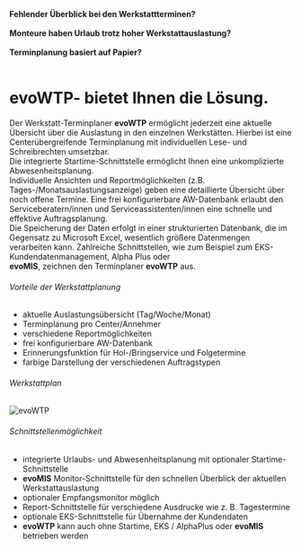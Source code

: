 <div class="row">
<div class="col-md-10 offset-md-1 abstand">
<strong>Fehlender Überblick bei den Werkstattterminen?</strong><br>
<br>
<strong>Monteure haben Urlaub trotz hoher Werkstattauslastung?</strong><br>
<br>
<strong>Terminplanung basiert auf Papier?</strong><br>
<br>
<div class="card">
<div class="card-header">
<h1>evoWTP-   bietet Ihnen die Lösung.</h1>
</div>
<div class="card-body">
Der Werkstatt-Terminplaner <strong>evoWTP</strong> ermöglicht jederzeit eine aktuelle Übersicht über die Auslastung in den einzelnen Werkstätten. Hierbei ist eine Centerübergreifende Terminplanung mit individuellen Lese- und Schreibrechten umsetzbar.<br> Die integrierte Startime-Schnittstelle ermöglicht Ihnen eine unkomplizierte Abwesenheitsplanung.<br>
Individuelle Ansichten und Reportmöglichkeiten (z.B. Tages-/Monatsauslastungsanzeige) geben eine detaillierte Übersicht über noch offene Termine. Eine frei konfigurierbare AW-Datenbank erlaubt den Serviceberatern/innen und Serviceassistenten/innen eine schnelle und effektive Auftragsplanung.<br>
Die Speicherung der Daten erfolgt in einer strukturierten Datenbank, die im Gegensatz zu Microsoft Excel, wesentlich größere Datenmengen verarbeiten kann. Zahlreiche Schnittstellen, wie zum Beispiel zum EKS-Kundendatenmanagement, Alpha Plus oder<br> <strong>evoMIS</strong>, zeichnen den Terminplaner <strong>evoWTP</strong> aus.<br>
</div>
</div>
</div>
</div>
<div class="row">
<div class="col-md-3">
<div class="card">
<div class="card-header">
<h6>Vorteile der Werkstattplanung</h6>
</div>
<div class="card-body">
<ul>
    <li>aktuelle Auslastungsübersicht (Tag/Woche/Monat)</li>
    <li>Terminplanung pro Center/Annehmer</li>
    <li>verschiedene Reportmöglichkeiten</li>
    <li>frei konfigurierbare AW-Datenbank</li>
    <li>Erinnerungsfunktion für Hol-/Bringservice und Folgetermine</li>
    <li>farbige Darstellung der verschiedenen Auftragstypen</li>
</ul> 
</div>
</div>
</div>

<div class="col-md-4">
<div class="card">
<div class="card-header">
<h6>Werkstattplan</h6>
</div>
<div class="card-body container">
<img href="https://fprass99.github.io/homepage-testen/bild.html" src="https://www.evosec.de/files/5613/0010/8857/Werkstattplan_kl.jpg" alt="evoWTP">
</div>
</div>
</div>

<div class="col-md-3">
<div class="card">
<div class="card-header">
<h6>Schnittstellenmöglichkeit</h6>
</div>
<div class="card-body">
<ul>
    <li>integrierte Urlaubs- und Abwesenheitsplanung mit optionaler Startime-Schnittstelle</li>
    <li><strong>evoMIS</strong> Monitor-Schnittstelle für den schnellen Überblick der aktuellen Werkstattauslastung</li>
    <li>optionaler Empfangsmonitor möglich</li>
    <li>Report-Schnittstelle für verschiedene Ausdrucke wie z. B. Tagestermine</li>
    <li>optionale EKS-Schnittstelle für Übernahme der Kundendaten</li>
    <li><strong>evoWTP</strong> kann auch ohne Startime, EKS / AlphaPlus oder <strong>evoMIS</strong> betrieben werden</li>
</ul>
</div>
</div>
</div>
</div>
